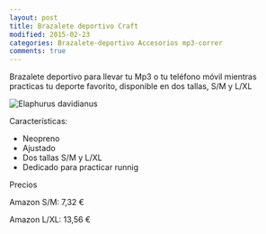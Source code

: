 ```yaml
---
layout: post
title: Brazalete deportivo Craft
modified: 2015-02-23
categories: Brazalete-deportivo Accesorios mp3-correr
comments: true
---
```


Brazalete deportivo para llevar tu Mp3 o tu teléfono móvil mientras practicas tu deporte favorito, disponible en dos tallas, S/M y L/XL

![Elaphurus davidianus](http://i.imgur.com/x6119w9.jpg?1 "TSunstech Triton")

Características:

 - Neopreno
 - Ajustado
 - Dos tallas S/M y L/XL
 - Dedicado para practicar runnig

Precios

Amazon S/M: 7,32 €

Amazon L/XL: 13,56 €